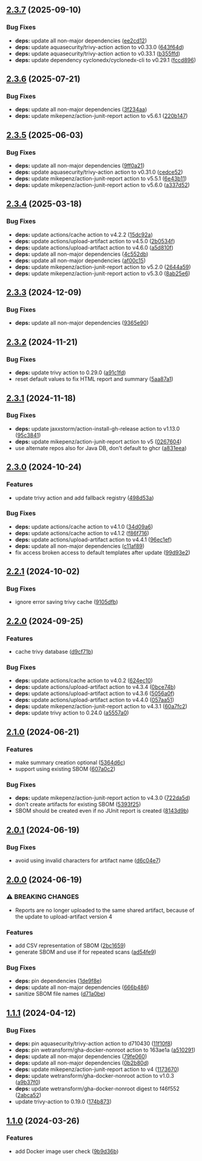 ## [2.3.7](https://github.com/wetransform/gha-trivy/compare/v2.3.6...v2.3.7) (2025-09-10)

### Bug Fixes

* **deps:** update all non-major dependencies ([ee2cd12](https://github.com/wetransform/gha-trivy/commit/ee2cd12373cf2920cdaf5432d4326f39ebb16274))
* **deps:** update aquasecurity/trivy-action action to v0.33.0 ([643f64d](https://github.com/wetransform/gha-trivy/commit/643f64d5b790b4df1000bbed07243e12c6bfa646))
* **deps:** update aquasecurity/trivy-action action to v0.33.1 ([b355ffd](https://github.com/wetransform/gha-trivy/commit/b355ffdedf2b6ab68282e684cc385924c6838bba))
* **deps:** update dependency cyclonedx/cyclonedx-cli to v0.29.1 ([fccd896](https://github.com/wetransform/gha-trivy/commit/fccd89616b46f493603cd994785932a2826d1d9e))

## [2.3.6](https://github.com/wetransform/gha-trivy/compare/v2.3.5...v2.3.6) (2025-07-21)

### Bug Fixes

* **deps:** update all non-major dependencies ([3f234aa](https://github.com/wetransform/gha-trivy/commit/3f234aa2e657ecdd5a9696be3856512c1a9ec106))
* **deps:** update mikepenz/action-junit-report action to v5.6.1 ([220b147](https://github.com/wetransform/gha-trivy/commit/220b14757c89da0a7d4052e3b0e2c5652fc6d2bd))

## [2.3.5](https://github.com/wetransform/gha-trivy/compare/v2.3.4...v2.3.5) (2025-06-03)

### Bug Fixes

* **deps:** update all non-major dependencies ([9ff0a21](https://github.com/wetransform/gha-trivy/commit/9ff0a21ed23fcf175c083154f151b96cd5b04212))
* **deps:** update aquasecurity/trivy-action action to v0.31.0 ([cedce52](https://github.com/wetransform/gha-trivy/commit/cedce52073483decbdeec06963e2e8e91a5db53b))
* **deps:** update mikepenz/action-junit-report action to v5.5.1 ([6e43b11](https://github.com/wetransform/gha-trivy/commit/6e43b11cecee5402210dbacb501da001e7ec1910))
* **deps:** update mikepenz/action-junit-report action to v5.6.0 ([a337d52](https://github.com/wetransform/gha-trivy/commit/a337d522bd6b2579cf65607b18eccf4e8a2cd965))

## [2.3.4](https://github.com/wetransform/gha-trivy/compare/v2.3.3...v2.3.4) (2025-03-18)

### Bug Fixes

* **deps:** update actions/cache action to v4.2.2 ([15dc92a](https://github.com/wetransform/gha-trivy/commit/15dc92a947e0fd6646119c4027fe24f78bb70b19))
* **deps:** update actions/upload-artifact action to v4.5.0 ([2b0534f](https://github.com/wetransform/gha-trivy/commit/2b0534f239676cf2d24393b70665be40917592ed))
* **deps:** update actions/upload-artifact action to v4.6.0 ([a5d810f](https://github.com/wetransform/gha-trivy/commit/a5d810f9d6380f8d7e29f606288523d95ed41881))
* **deps:** update all non-major dependencies ([4c552db](https://github.com/wetransform/gha-trivy/commit/4c552db068c3d316107cf97eae2406bfc49c55b0))
* **deps:** update all non-major dependencies ([af00c15](https://github.com/wetransform/gha-trivy/commit/af00c15326cdaf88f14635c06b9532251a82a748))
* **deps:** update mikepenz/action-junit-report action to v5.2.0 ([2644a59](https://github.com/wetransform/gha-trivy/commit/2644a5958a974b9dd32bf33ade32f87b83acf744))
* **deps:** update mikepenz/action-junit-report action to v5.3.0 ([8ab25e6](https://github.com/wetransform/gha-trivy/commit/8ab25e60d01a690b6b376c3bae5a01bf34b087ad))

## [2.3.3](https://github.com/wetransform/gha-trivy/compare/v2.3.2...v2.3.3) (2024-12-09)

### Bug Fixes

* **deps:** update all non-major dependencies ([9365e90](https://github.com/wetransform/gha-trivy/commit/9365e90bb2af5775bde826b1883e5008ea785804))

## [2.3.2](https://github.com/wetransform/gha-trivy/compare/v2.3.1...v2.3.2) (2024-11-21)

### Bug Fixes

* **deps:** update trivy action to 0.29.0 ([a91c1fd](https://github.com/wetransform/gha-trivy/commit/a91c1fd8a8a59ab3676e8eca8221a02f40b25fcc))
* reset default values to fix HTML report and summary ([5aa87a1](https://github.com/wetransform/gha-trivy/commit/5aa87a1ba4259d21fe77ddaf511abe78da63a3df))

## [2.3.1](https://github.com/wetransform/gha-trivy/compare/v2.3.0...v2.3.1) (2024-11-18)

### Bug Fixes

* **deps:** update jaxxstorm/action-install-gh-release action to v1.13.0 ([95c3841](https://github.com/wetransform/gha-trivy/commit/95c3841501f706816e146c81f926ce99617f3afa))
* **deps:** update mikepenz/action-junit-report action to v5 ([0267604](https://github.com/wetransform/gha-trivy/commit/0267604aaee5f514156ef0022c2cce84ca31c5fa))
* use alternate repos also for Java DB, don't default to ghcr ([a831eea](https://github.com/wetransform/gha-trivy/commit/a831eea10581e55c6f017e1a34c76545b0a02928))

## [2.3.0](https://github.com/wetransform/gha-trivy/compare/v2.2.1...v2.3.0) (2024-10-24)

### Features

* update trivy action and add fallback registry ([498d53a](https://github.com/wetransform/gha-trivy/commit/498d53ae0c052d985678234f220da70e6c2dd53e))

### Bug Fixes

* **deps:** update actions/cache action to v4.1.0 ([34d09a6](https://github.com/wetransform/gha-trivy/commit/34d09a6ae9b2345ff758db5f3e20334a53ee82b2))
* **deps:** update actions/cache action to v4.1.2 ([f86f716](https://github.com/wetransform/gha-trivy/commit/f86f7164c154ad5f5415394b3e16ae70fd43d75c))
* **deps:** update actions/upload-artifact action to v4.4.1 ([96ec1ef](https://github.com/wetransform/gha-trivy/commit/96ec1ef15316c4a5832ae36c30a2ffd447682884))
* **deps:** update all non-major dependencies ([c11af89](https://github.com/wetransform/gha-trivy/commit/c11af89fd67cb3bd8a40c774f6ad495f0330bb61))
* fix access broken access to default templates after update ([99d93e2](https://github.com/wetransform/gha-trivy/commit/99d93e22d572ee5da64dce5f426adb2b37cd78e6))

## [2.2.1](https://github.com/wetransform/gha-trivy/compare/v2.2.0...v2.2.1) (2024-10-02)

### Bug Fixes

* ignore error saving trivy cache ([9105dfb](https://github.com/wetransform/gha-trivy/commit/9105dfb41162743904efaac93075001dd6ea4c3f))

## [2.2.0](https://github.com/wetransform/gha-trivy/compare/v2.1.0...v2.2.0) (2024-09-25)

### Features

* cache trivy database ([d9cf71b](https://github.com/wetransform/gha-trivy/commit/d9cf71bf6c1d5271bbe17b16a2d7180ac5dadbb3))

### Bug Fixes

* **deps:** update actions/cache action to v4.0.2 ([624ec10](https://github.com/wetransform/gha-trivy/commit/624ec100e3c156860ce96d44e67b424675b7ad36))
* **deps:** update actions/upload-artifact action to v4.3.4 ([0bce74b](https://github.com/wetransform/gha-trivy/commit/0bce74bcd454aa5e872e13140574f8c550d6c04d))
* **deps:** update actions/upload-artifact action to v4.3.6 ([5056a0f](https://github.com/wetransform/gha-trivy/commit/5056a0ffa5ac5f326ea8005dbc5fa356c690c39d))
* **deps:** update actions/upload-artifact action to v4.4.0 ([057aa51](https://github.com/wetransform/gha-trivy/commit/057aa51c1cc69c998314b5ed808fac788b2814e4))
* **deps:** update mikepenz/action-junit-report action to v4.3.1 ([60a7fc2](https://github.com/wetransform/gha-trivy/commit/60a7fc2e279832f2ac53b69e0da3c29bc69d05ed))
* **deps:** update trivy action to 0.24.0 ([a5557a0](https://github.com/wetransform/gha-trivy/commit/a5557a0f3717353c3b2f4c56d0fd087125e15274))

## [2.1.0](https://github.com/wetransform/gha-trivy/compare/v2.0.1...v2.1.0) (2024-06-21)


### Features

* make summary creation optional ([5364d6c](https://github.com/wetransform/gha-trivy/commit/5364d6c863a77d2716a3668cbd71dd5ee51b53fc))
* support using existing SBOM ([607a0c2](https://github.com/wetransform/gha-trivy/commit/607a0c2b8d839bb056c8a6911b1815d945ad5b12))


### Bug Fixes

* **deps:** update mikepenz/action-junit-report action to v4.3.0 ([722da5d](https://github.com/wetransform/gha-trivy/commit/722da5d5864cc511b4319b67b87b9c76635bb0cb))
* don't create artifacts for existing SBOM ([5393f25](https://github.com/wetransform/gha-trivy/commit/5393f255379b342df3046e32c2a21a351bc92791))
* SBOM should be created even if no JUnit report is created ([8143d9b](https://github.com/wetransform/gha-trivy/commit/8143d9bdfbab79a3fb908e45b614e1782d9abc84))

## [2.0.1](https://github.com/wetransform/gha-trivy/compare/v2.0.0...v2.0.1) (2024-06-19)


### Bug Fixes

* avoid using invalid characters for artifact name ([d6c04e7](https://github.com/wetransform/gha-trivy/commit/d6c04e7c87db5667df07656eb1679fd5d2ae7f6f))

## [2.0.0](https://github.com/wetransform/gha-trivy/compare/v1.1.1...v2.0.0) (2024-06-19)


### ⚠ BREAKING CHANGES

* Reports are no longer uploaded to the same shared
artifact, because of the update to upload-artifact version 4

### Features

* add CSV representation of SBOM ([2bc1659](https://github.com/wetransform/gha-trivy/commit/2bc165991a988b0330c3c99d2b959ce10db27d0c))
* generate SBOM and use if for repeated scans ([ad54fe9](https://github.com/wetransform/gha-trivy/commit/ad54fe9b546b24dc1e583e9a582592f01c63f210))


### Bug Fixes

* **deps:** pin dependencies ([1de9f8e](https://github.com/wetransform/gha-trivy/commit/1de9f8edd115de1824a7eae52364ca7875f31446))
* **deps:** update all non-major dependencies ([666b486](https://github.com/wetransform/gha-trivy/commit/666b486dc333d3e664aeba42fa469cb22a6cca81))
* sanitize SBOM file names ([d71a0be](https://github.com/wetransform/gha-trivy/commit/d71a0bee035a1fab51075d36906eeac6a2577cab))

## [1.1.1](https://github.com/wetransform/gha-trivy/compare/v1.1.0...v1.1.1) (2024-04-12)


### Bug Fixes

* **deps:** pin aquasecurity/trivy-action action to d710430 ([11f10f8](https://github.com/wetransform/gha-trivy/commit/11f10f8bca8d941f65a6eabc8086300b37aa81a0))
* **deps:** pin wetransform/gha-docker-nonroot action to 163ae1a ([a510291](https://github.com/wetransform/gha-trivy/commit/a5102913aec03f3aba9aaadc0467a0e0431d4e95))
* **deps:** update all non-major dependencies ([79fe060](https://github.com/wetransform/gha-trivy/commit/79fe060c8133fcd6d574df760c029d87ab6d437d))
* **deps:** update all non-major dependencies ([0b2b80d](https://github.com/wetransform/gha-trivy/commit/0b2b80d2ec06d092ab918fa219816d84470a0695))
* **deps:** update mikepenz/action-junit-report action to v4 ([1173670](https://github.com/wetransform/gha-trivy/commit/1173670efb470eeaac7b89ed9f5c198a4c0f4276))
* **deps:** update wetransform/gha-docker-nonroot action to v1.0.3 ([a9b37f0](https://github.com/wetransform/gha-trivy/commit/a9b37f04783b8862e23959ed4f412083c432b49a))
* **deps:** update wetransform/gha-docker-nonroot digest to f46f552 ([2abca52](https://github.com/wetransform/gha-trivy/commit/2abca52fc7faf5f6fe2a44faa379a008d5bfaeb6))
* update trivy-action to 0.19.0 ([174b873](https://github.com/wetransform/gha-trivy/commit/174b8738d195d43f5239797760391db4e8da3b47))

## [1.1.0](https://github.com/wetransform/gha-trivy/compare/v1.0.0...v1.1.0) (2024-03-26)


### Features

* add Docker image user check ([9b9d36b](https://github.com/wetransform/gha-trivy/commit/9b9d36ba509a24df38f2e269d43b46383d59ace1))
